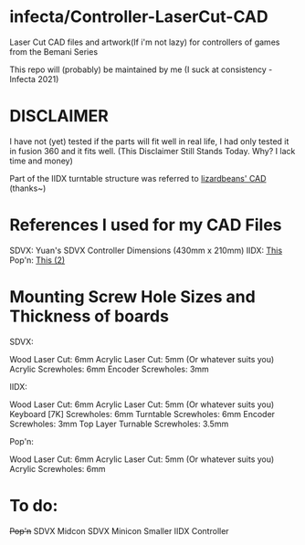 # infecta/Controller-LaserCut-CAD

Laser Cut CAD files and artwork(If i'm not lazy) for controllers of games from the Bemani Series

This repo will (probably) be maintained by me
(I suck at consistency -Infecta 2021)

# DISCLAIMER

I have not (yet) tested if the parts will fit well in real life, I had only tested it in fusion 360 and it fits well. (This Disclaimer Still Stands Today. Why? I lack time and money)

Part of the IIDX turntable structure was referred to [lizardbeans' CAD](https://github.com/lizardbeans/diy-iidx) (thanks~)

# References I used for my CAD Files

SDVX: Yuan's SDVX Controller Dimensions (430mm x 210mm)
IIDX: [This](https://cdn.discordapp.com/attachments/740116788230094849/843123277023019008/GIgubRN.jpg)
Pop'n: [This (2)](https://popn.ecxol.net/images/pomuasc_buttons.png)

# Mounting Screw Hole Sizes and Thickness of boards

SDVX:

Wood Laser Cut: 6mm
Acrylic Laser Cut: 5mm (Or whatever suits you) 
Acrylic Screwholes: 6mm
Encoder Screwholes: 3mm

IIDX:

Wood Laser Cut: 6mm
Acrylic Laser Cut: 5mm (Or whatever suits you)
Keyboard [7K] Screwholes: 6mm
Turntable Screwholes: 6mm
Encoder Screwholes: 3mm
Top Layer Turnable Screwholes: 3.5mm

Pop'n:

Wood Laser Cut: 6mm
Acrylic Laser Cut: 5mm (Or whatever suits you)
Acrylic Screwholes: 6mm


# To do:

~~Pop'n~~
SDVX Midcon
SDVX Minicon
Smaller IIDX Controller
